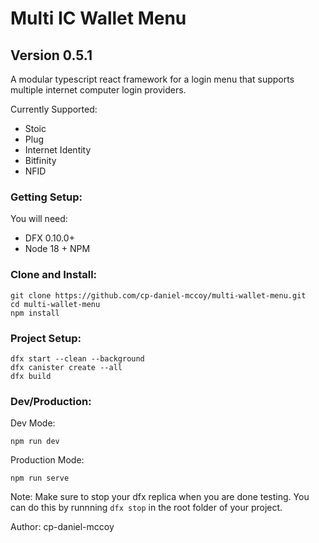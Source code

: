 # Multi IC Wallet Menu
## Version 0.5.1

A modular typescript react framework for a login menu that supports multiple internet computer login providers.

Currently Supported:

* Stoic
* Plug
* Internet Identity
* Bitfinity
* NFID

### Getting Setup:

You will need:

* DFX 0.10.0+
* Node 18 + NPM

### Clone and Install:

```
git clone https://github.com/cp-daniel-mccoy/multi-wallet-menu.git
cd multi-wallet-menu
npm install
```

### Project Setup:

```
dfx start --clean --background
dfx canister create --all
dfx build
```

### Dev/Production:

Dev Mode:
```
npm run dev
```

Production Mode:
```
npm run serve
```

Note: Make sure to stop your dfx replica when you are done testing. You can do this by runnning `dfx stop` in the root folder of your project.

Author: cp-daniel-mccoy
